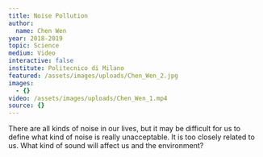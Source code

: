 ```yaml
---
title: Noise Pollution
author:
  name: Chen Wen
year: 2018-2019
topic: Science
medium: Video
interactive: false
institute: Politecnico di Milano
featured: /assets/images/uploads/Chen_Wen_2.jpg
images:
  - {}
video: /assets/images/uploads/Chen_Wen_1.mp4
source: {}
---
```

There are all kinds of noise in our lives, but it may be difficult for us to define what kind of noise is really unacceptable. It is too closely related to us. What kind of sound will affect us and the environment? 
